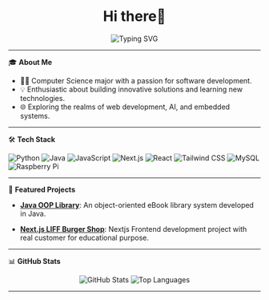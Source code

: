 <h1 align="center">Hi there👋</h1>

<p align="center">
  <img src="https://readme-typing-svg.demolab.com?font=Fira+Code&size=24&pause=1000&color=36BCF7&center=true&vCenter=true&width=435&lines=Computer+Science+Student;Aspiring+Software+Engineer;" alt="Typing SVG" />
</p>

---

🎓 **About Me**

- 🧑‍🎓 Computer Science major with a passion for software development.
- 💡 Enthusiastic about building innovative solutions and learning new technologies.
- 🌐 Exploring the realms of web development, AI, and embedded systems.

---

🛠️ **Tech Stack**

![Python](https://img.shields.io/badge/Python-3776AB?style=for-the-badge&logo=python&logoColor=white)
![Java](https://img.shields.io/badge/Java-ED8B00?style=for-the-badge&logo=java&logoColor=white)
![JavaScript](https://img.shields.io/badge/JavaScript-F7DF1E?style=for-the-badge&logo=javascript&logoColor=black)
![Next.js](https://img.shields.io/badge/Next.js-000000?style=for-the-badge&logo=next.js&logoColor=white)
![React](https://img.shields.io/badge/React-20232A?style=for-the-badge&logo=react&logoColor=61DAFB)
![Tailwind CSS](https://img.shields.io/badge/Tailwind_CSS-38B2AC?style=for-the-badge&logo=tailwind-css&logoColor=white)
![MySQL](https://img.shields.io/badge/MySQL-00000F?style=for-the-badge&logo=mysql&logoColor=white)
![Raspberry Pi](https://img.shields.io/badge/Raspberry_Pi-A22846?style=for-the-badge&logo=raspberry-pi&logoColor=white)

---

📂 **Featured Projects**

- [**Java OOP Library**](https://github.com/Nakkasenp65/Java-oop-library): An object-oriented eBook library system developed in Java.

- [**Next.js LIFF Burger Shop**](https://github.com/Nakkasenp65/next-liff-burger-shop): Nextjs Frontend development project with real customer for educational purpose.

---

📊 **GitHub Stats**

<p align="center">
  <img src="https://github-readme-stats.vercel.app/api?username=Nakkasenp65&show_icons=true&theme=radical" alt="GitHub Stats" />
  <img src="https://github-readme-stats.vercel.app/api/top-langs/?username=Nakkasenp65&layout=compact&theme=radical" alt="Top Languages" />
</p>

---
